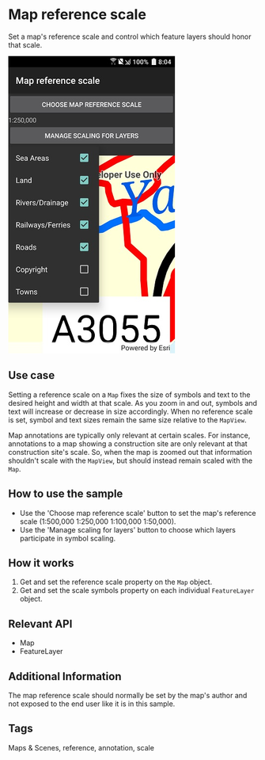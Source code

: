 ﻿# Map reference scale

Set a map's reference scale and control which feature layers should honor that scale.

![Map Reference Scale App](MapReferenceScale.jpg)

## Use case

Setting a reference scale on a `Map` fixes the size of symbols and text to the desired height and width at that scale. As you zoom in and out, symbols and text will increase or decrease in size accordingly. When no reference scale is set, symbol and text sizes remain the same size relative to the `MapView`.

Map annotations are typically only relevant at certain scales. For instance, annotations to a map showing a construction site are only relevant at that construction site's scale. So, when the map is zoomed out that information shouldn't scale with the `MapView`, but should instead remain scaled with the `Map`.

## How to use the sample

* Use the 'Choose map reference scale' button to set the map's reference scale (1:500,000 1:250,000 1:100,000 1:50,000).
* Use the 'Manage scaling for layers' button to choose which layers participate in symbol scaling.

## How it works

1. Get and set the reference scale property on the `Map` object.
1. Get and set the scale symbols property on each individual `FeatureLayer` object.

## Relevant API

* Map
* FeatureLayer

## Additional Information

The map reference scale should normally be set by the map's author and not exposed to the end user like it is in this sample. 

## Tags

Maps & Scenes, reference, annotation, scale
